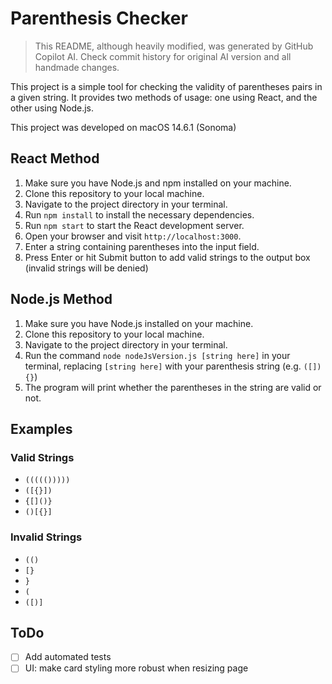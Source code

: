 # Parenthesis Checker

> This README, although heavily modified, was generated by GitHub Copilot AI. Check commit history for original AI version and all handmade changes.

This project is a simple tool for checking the validity of parentheses pairs in a given string. It provides two methods of usage: one using React, and the other using Node.js.

This project was developed on macOS 14.6.1 (Sonoma)

## React Method

1. Make sure you have Node.js and npm installed on your machine.
2. Clone this repository to your local machine.
3. Navigate to the project directory in your terminal.
4. Run `npm install` to install the necessary dependencies.
5. Run `npm start` to start the React development server.
6. Open your browser and visit `http://localhost:3000`.
7. Enter a string containing parentheses into the input field.
8. Press Enter or hit Submit button to add valid strings to the output box (invalid strings will be denied)

## Node.js Method

1. Make sure you have Node.js installed on your machine.
2. Clone this repository to your local machine.
3. Navigate to the project directory in your terminal.
4. Run the command `node nodeJsVersion.js [string here]` in your terminal, replacing `[string here]` with your parenthesis string (e.g. `([]){}`)
5. The program will print whether the parentheses in the string are valid or not.

## Examples

### Valid Strings

- `((((()))))`
- `([{}])`
- `{[]()}`
- `()[{}]`

### Invalid Strings

- `(()`
- `[}`
- `}`
- `(`
- `([)]`

## ToDo

- [ ] Add automated tests
- [ ] UI: make card styling more robust when resizing page
